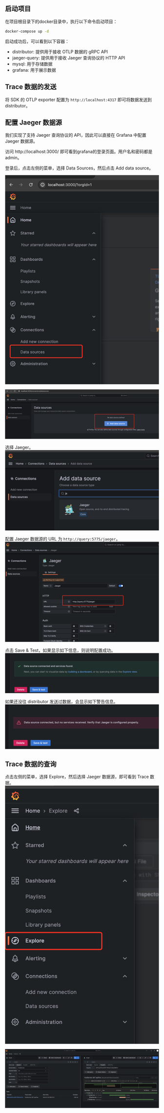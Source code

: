 ## 启动项目

在项目根目录下的docker目录中，执行以下命令启动项目：

```bash
docker-compose up -d
```

启动成功后，可以看到以下容器：

+ distributor: 提供用于接收 OTLP 数据的 gRPC API
+ jaeger-query: 提供用于接收 Jaeger 查询协议的 HTTP API
+ mysql: 用于存储数据
+ grafana: 用于展示数据

## Trace 数据的发送

将 SDK 的 OTLP exporter 配置为 `http://localhost:4317` 即可将数据发送到 distributor。

## 配置 Jaeger 数据源

我们实现了支持 Jaeger 查询协议的 API，因此可以直接在 Grafana 中配置 Jaeger 数据源。

访问 http://localhost:3000/ 即可看到grafana的登录页面。用户名和密码都是admin。

登录后，点击左侧的菜单，选择 Data Sources，然后点击 Add data source。

![](./asserts/add-jaeger-data-source.png)

![](./asserts/add-jaeger-data-source-2.png)

选择 Jaeger。
![](./asserts/add-jaeger-data-source-3.png)

配置 Jaeger 数据源的 URL 为 `http://query:5775/jaeger`。
![](./asserts/add-jaeger-data-source-4.png)

点击 Save & Test，如果显示如下信息，则说明配置成功。
![](./asserts/add-jaeger-data-source-5.png)

如果还没往 distributor 发送过数据，会显示如下警告信息。
![](./asserts/add-jaeger-data-source-warning.png)

## Trace 数据的查询

点击左侧的菜单，选择 Explore，然后选择 Jaeger 数据源，即可看到 Trace 数据。
![](./asserts/query-trace.png)

![](./asserts/query-trace-2.png)